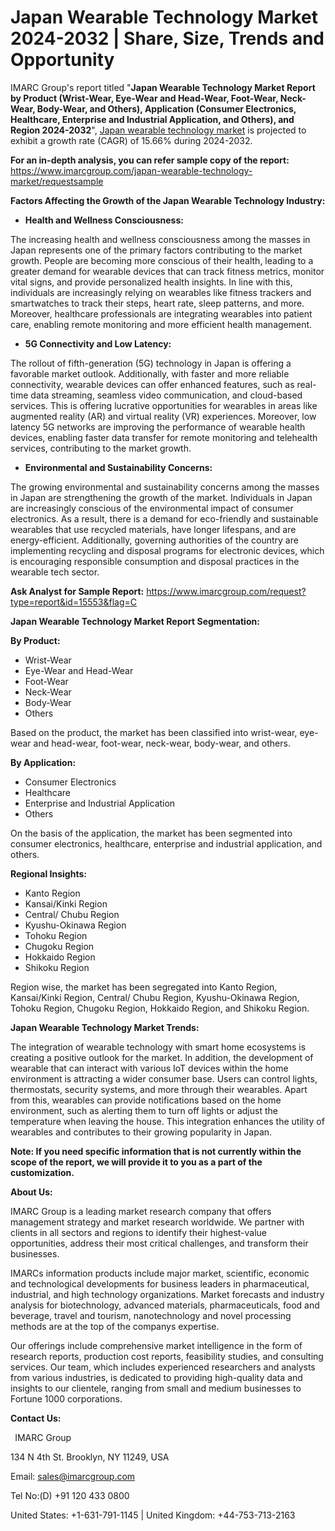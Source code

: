 ﻿# Japan Wearable Technology Market 2024-2032 | Share, Size, Trends and Opportunity
IMARC Group's report titled "**Japan Wearable Technology Market Report by Product (Wrist-Wear, Eye-Wear and Head-Wear, Foot-Wear, Neck-Wear, Body-Wear, and Others), Application (Consumer Electronics, Healthcare, Enterprise and Industrial Application, and Others), and Region 2024-2032**", [Japan wearable technology market](https://www.imarcgroup.com/japan-wearable-technology-market) is projected to exhibit a growth rate (CAGR) of 15.66% during 2024-2032.

**For an in-depth analysis, you can refer sample copy of the report:** <https://www.imarcgroup.com/japan-wearable-technology-market/requestsample>

**Factors Affecting the Growth of the Japan Wearable Technology Industry:**

- **Health and Wellness Consciousness:**

The increasing health and wellness consciousness among the masses in Japan represents one of the primary factors contributing to the market growth. People are becoming more conscious of their health, leading to a greater demand for wearable devices that can track fitness metrics, monitor vital signs, and provide personalized health insights. In line with this, individuals are increasingly relying on wearables like fitness trackers and smartwatches to track their steps, heart rate, sleep patterns, and more. Moreover, healthcare professionals are integrating wearables into patient care, enabling remote monitoring and more efficient health management.

- **5G Connectivity and Low Latency:**

The rollout of fifth-generation (5G) technology in Japan is offering a favorable market outlook. Additionally, with faster and more reliable connectivity, wearable devices can offer enhanced features, such as real-time data streaming, seamless video communication, and cloud-based services. This is offering lucrative opportunities for wearables in areas like augmented reality (AR) and virtual reality (VR) experiences. Moreover, low latency 5G networks are improving the performance of wearable health devices, enabling faster data transfer for remote monitoring and telehealth services, contributing to the market growth.

- **Environmental and Sustainability Concerns:**

The growing environmental and sustainability concerns among the masses in Japan are strengthening the growth of the market. Individuals in Japan are increasingly conscious of the environmental impact of consumer electronics. As a result, there is a demand for eco-friendly and sustainable wearables that use recycled materials, have longer lifespans, and are energy-efficient. Additionally, governing authorities of the country are implementing recycling and disposal programs for electronic devices, which is encouraging responsible consumption and disposal practices in the wearable tech sector.

**Ask Analyst for Sample Report:** <https://www.imarcgroup.com/request?type=report&id=15553&flag=C>

**Japan Wearable Technology Market Report Segmentation:**

**By Product:**

- Wrist-Wear
- Eye-Wear and Head-Wear
- Foot-Wear
- Neck-Wear
- Body-Wear
- Others

Based on the product, the market has been classified into wrist-wear, eye-wear and head-wear, foot-wear, neck-wear, body-wear, and others.

**By Application:**

- Consumer Electronics
- Healthcare
- Enterprise and Industrial Application
- Others

On the basis of the application, the market has been segmented into consumer electronics, healthcare, enterprise and industrial application, and others.

**Regional Insights:**

- Kanto Region
- Kansai/Kinki Region
- Central/ Chubu Region
- Kyushu-Okinawa Region
- Tohoku Region
- Chugoku Region
- Hokkaido Region
- Shikoku Region

Region wise, the market has been segregated into Kanto Region, Kansai/Kinki Region, Central/ Chubu Region, Kyushu-Okinawa Region, Tohoku Region, Chugoku Region, Hokkaido Region, and Shikoku Region.

**Japan Wearable Technology Market Trends:**

The integration of wearable technology with smart home ecosystems is creating a positive outlook for the market. In addition, the development of wearable that can interact with various IoT devices within the home environment is attracting a wider consumer base. Users can control lights, thermostats, security systems, and more through their wearables. Apart from this, wearables can provide notifications based on the home environment, such as alerting them to turn off lights or adjust the temperature when leaving the house. This integration enhances the utility of wearables and contributes to their growing popularity in Japan.

**Note: If you need specific information that is not currently within the scope of the report, we will provide it to you as a part of the customization.**

**About Us:**

IMARC Group is a leading market research company that offers management strategy and market research worldwide. We partner with clients in all sectors and regions to identify their highest-value opportunities, address their most critical challenges, and transform their businesses.

IMARCs information products include major market, scientific, economic and technological developments for business leaders in pharmaceutical, industrial, and high technology organizations. Market forecasts and industry analysis for biotechnology, advanced materials, pharmaceuticals, food and beverage, travel and tourism, nanotechnology and novel processing methods are at the top of the companys expertise.

Our offerings include comprehensive market intelligence in the form of research reports, production cost reports, feasibility studies, and consulting services. Our team, which includes experienced researchers and analysts from various industries, is dedicated to providing high-quality data and insights to our clientele, ranging from small and medium businesses to Fortune 1000 corporations.

**Contact Us:**

` `IMARC Group

134 N 4th St. Brooklyn, NY 11249, USA

Email: sales@imarcgroup.com

Tel No:(D) +91 120 433 0800

United States: +1-631-791-1145 | United Kingdom: +44-753-713-2163
